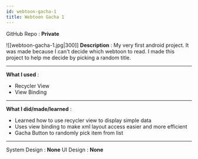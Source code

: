 ```yaml
---
id: webtoon-gacha-1
title: Webtoon Gacha 1
---
```

GitHub Repo : **Private**

![[webtoon-gacha-1.jpg|300]]
**Description** : My very first android project. It was made because I can't decide which webtoon to read. I made this project to help me decide by picking a random title.

---
**What I used** :
- Recycler View
- View Binding
---
**What I did/made/learned** :
- Learned how to use recycler view to display simple data
- Uses view binding to make xml layout access easier and more efficient
- Gacha Button to randomly pick item from list
---
System Design : **None**
UI Design : **None**